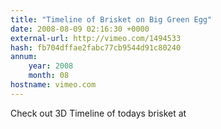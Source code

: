 ```yaml
---
title: "Timeline of Brisket on Big Green Egg"
date: 2008-08-09 02:16:30 +0000
external-url: http://vimeo.com/1494533
hash: fb704dffae2fabc77cb9544d91c80240
annum:
    year: 2008
    month: 08
hostname: vimeo.com
---
```


Check out 3D Timeline of todays brisket at
